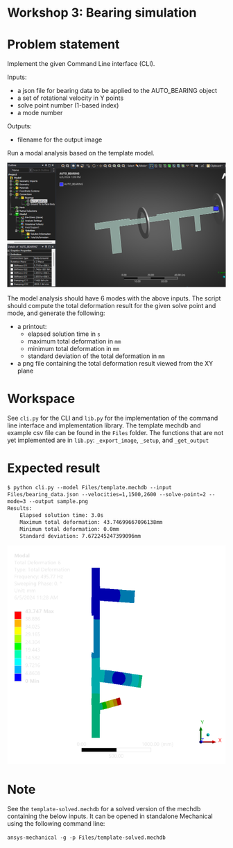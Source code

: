 # Workshop 3: Bearing simulation

# Problem statement
Implement the given Command Line interface (CLI).

Inputs:
- a json file for bearing data to be applied to the AUTO_BEARING object
- a set of rotational velocity in Y points
- solve point number (1-based index)
- a mode number

Outputs:
- filename for the output image

Run a modal analysis based on the template model.

![model setup](./Files/model.png)

The model analysis should have 6 modes with the above inputs. The script should compute the total deformation result for the given solve point and mode, and generate the following:

- a printout:
    - elapsed solution time in `s`
    - maximum total deformation in `mm`
    - minimum total deformation in `mm`
    - standard deviation of the total deformation in `mm`
- a png file containing the total deformation result viewed from the XY plane

# Workspace
See `cli.py` for the CLI and `lib.py` for the implementation of the command line interface and implementation library. The template mechdb and example csv file can be found in the `Files` folder. The functions that are not yet implemented are in `lib.py`: `_export_image`, `_setup`, and `_get_output`

# Expected result

```
$ python cli.py --model Files/template.mechdb --input Files/bearing_data.json --velocities=1,1500,2600 --solve-point=2 --mode=3 --output sample.png
Results:
    Elapsed solution time: 3.0s
    Maximum total deformation: 43.74699667096138mm
    Minimum total deformation: 0.0mm
    Standard deviation: 7.672245247399096mm
```

![expected image result](./Files/reference.png)

# Note
See the `template-solved.mechdb` for a solved version of the mechdb containing the below inputs. It can be opened in standalone Mechanical using the following command line:

`ansys-mechanical -g -p Files/template-solved.mechdb`
